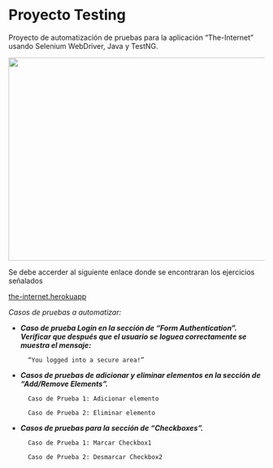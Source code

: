 # Proyecto Testing
Proyecto de automatización de pruebas para la aplicación “The-Internet” usando Selenium WebDriver, Java y TestNG.

<p align="center">
  <img width="600" height="400" src="https://www.bugraptors.com/blog/public/blog_images/why-we-choose-selenium-webdriver-over-selenium-ide-wyc9f-600x400.jpg">
</p>

Se debe accerder al siguiente enlace donde se encontraran los ejercicios señalados

[the-internet.herokuapp](https://the-internet.herokuapp.com/)

*Casos de pruebas a automatizar:*

+ ***Caso de prueba Login en la sección de “Form Authentication”. Verificar que después que el usuario se loguea correctamente se muestra el mensaje:***

        “You logged into a secure area!”

+ ***Casos de pruebas de adicionar y eliminar elementos en la sección de “Add/Remove Elements”.***

        Caso de Prueba 1: Adicionar elemento

        Caso de Prueba 2: Eliminar elemento

+ ***Casos de pruebas para la sección de “Checkboxes”.***

        Caso de Prueba 1: Marcar Checkbox1

        Caso de Prueba 2: Desmarcar Checkbox2